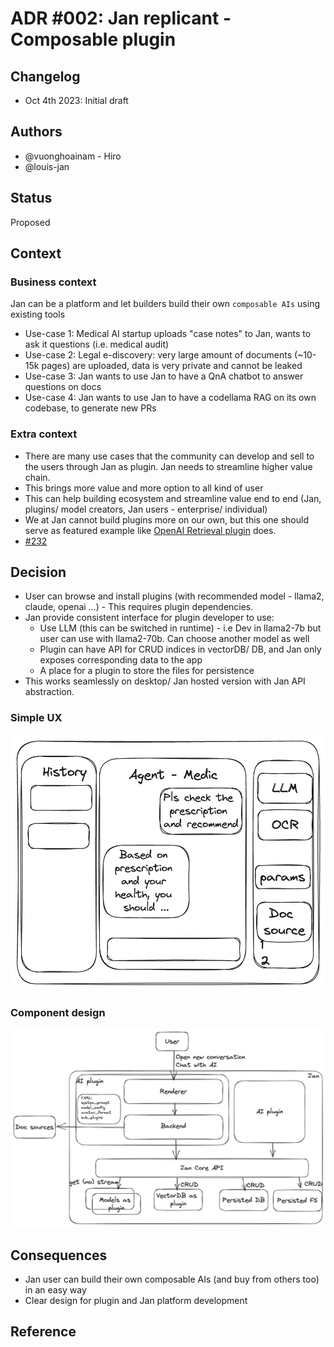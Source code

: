 # ADR #002: Jan replicant - Composable plugin

## Changelog
- Oct 4th 2023: Initial draft

## Authors
- @vuonghoainam - Hiro
- @louis-jan

## Status
Proposed

## Context

### Business context
Jan can be a platform and let builders build their own `composable AIs` using existing tools
- Use-case 1: Medical AI startup uploads "case notes" to Jan, wants to ask it questions (i.e. medical audit)
- Use-case 2: Legal e-discovery: very large amount of documents (~10-15k pages) are uploaded, data is very private and cannot be leaked
- Use-case 3: Jan wants to use Jan to have a QnA chatbot to answer questions on docs
- Use-case 4: Jan wants to use Jan to have a codellama RAG on its own codebase, to generate new PRs

### Extra context
- There are many use cases that the community can develop and sell to the users through Jan as plugin. Jan needs to streamline higher value chain.
- This brings more value and more option to all kind of user
- This can help building ecosystem and streamline value end to end (Jan,  plugins/ model creators, Jan users - enterprise/ individual)
- We at Jan cannot build plugins more on our own, but this one should serve as featured example like [OpenAI Retrieval plugin](https://github.com/openai/chatgpt-retrieval-plugin) does.
- [#232](https://github.com/janhq/jan/issues/232)

## Decision

- User can browse and install plugins (with recommended model - llama2, claude, openai …) - This requires plugin dependencies.
- Jan provide consistent interface for plugin developer to use:
    - Use LLM (this can be switched in runtime) - i.e Dev in llama2-7b but user can use with llama2-70b. Can choose another model as well
    - Plugin can have API for CRUD indices in vectorDB/ DB, and Jan only exposes corresponding data to the app
    - A place for a plugin to store the files for persistence
- This works seamlessly on desktop/ Jan hosted version with Jan API abstraction.

### Simple UX
![UX](images/adr-002-01.png "UX")

### Component design
![Component design](images/adr-002-02.png "Component design")

## Consequences
- Jan user can build their own composable AIs (and buy from others too) in an easy way
- Clear design for plugin and Jan platform development

## Reference
